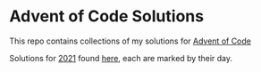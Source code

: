 # Advent of Code Solutions
This repo contains collections of my solutions for [Advent of Code](https://adventofcode.com)

Solutions for [2021](https://adventofcode.com/2021) found [here](https://github.com/chuanfuyap/adventcode/tree/main/2021), each are marked by their day.  
